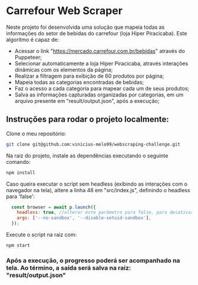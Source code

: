 # Carrefour Web Scraper

Neste projeto foi desenvolvida uma solução que mapeia todas as informações do setor de bebidas do carrefour (loja Hiper Piracicaba). Este algorítmo é capaz de:

- Acessar o link "https://mercado.carrefour.com.br/bebidas" através do Puppeteer;
- Selecionar automaticamente a loja Hiper Piracicaba, através interações dinâmicas com os elementos da página;
- Realizar a filtragem para exibição de 60 produtos por página;
- Mapeia todas as categorias encontradas de bebidas;
- Faz o acesso a cada categoria para mapear cada um de seus produtos;
- Salva as informações capturadas organizadas por categorias, em um arquivo presente em "result/output.json", após a execução;

## Instruções para rodar o projeto localmente:

Clone o meu repositório:

```bash
git clone git@github.com:vinicius-melo99/webscraping-challenge.git
```
Na raiz do projeto, instale as dependências executando o seguinte comando:

```bash
npm install
```

Caso queira executar o script sem headless (exibindo as interações com o navegador na tela), altere a linha 48 em "src/index.js", definindo o headless para 'false':

```js
  const browser = await p.launch({
    headless: true, //alterar este parâmetro para false, para desativar o headless
    args: ['--no-sandbox', '--disable-setuid-sandbox'],
  });
```

Execute o script na raiz com:

```bash
npm start
```
### Após a execução, o progresso poderá ser acompanhado na tela. Ao término, a saída será salva na raiz: "result/output.json"
